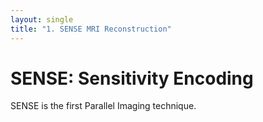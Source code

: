 ```yaml
---
layout: single
title: "1. SENSE MRI Reconstruction"
---
```


# SENSE: Sensitivity Encoding 
SENSE is the first Parallel Imaging technique.
